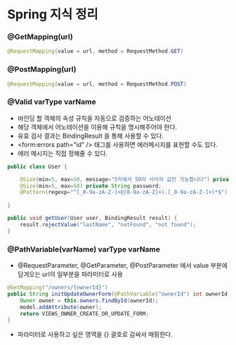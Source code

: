 # Spring 지식 정리

### @GetMapping(url)

```java
@RequestMapping(value = url, method = RequestMethod.GET)
```

### @PostMapping(url)

```java
@RequestMapping(value = url, method = RequestMethod.POST)
```

### @Valid varType varName

* 바인딩 할 객체의 속성 규칙을 자동으로 검증하는 어노테이션
* 해당 객체에서 어노테이션을 이용해 규칙을 명시해주어야 한다.
* 유효 검사 결과는 BindingResult 을 통해 사용할 수 있다.
* <form:errors path="id" /> 태그를 사용하면 에러메시지를 표현할 수도 있다.
* 에러 메시지는 직접 정해줄 수 있다.

```java
public class User {

    @Size(min=5, max=50, message="5자에서 50자 사이의 값만 가능합니다") private String id;
    @Size(min=5, max=50) private String password;
    @Pattern(regexp="^[_0-9a-zA-Z-]+@[0-9a-zA-Z]+(.[_0-9a-zA-Z-]+)*$") private String email;
  
}

public void getUser(User user, BindingResult result) {
    result.rejectValue("lastName", "notFound", "not found");
}
```

### @PathVariable(varName) varType varName

* @RequestParameter, @GetParameter, @PostParameter 에서 value 부분에 담겨오는 url의 일부분을 파라미터로 사용

```java
@GetMapping("/owners/{ownerId}")
public String initUpdateOwnerForm(@PathVariable("ownerId") int ownerId, Model model) {
    Owner owner = this.owners.findById(ownerId);
    model.addAttribute(owner);
    return VIEWS_OWNER_CREATE_OR_UPDATE_FORM;
}
```

* 파라미터로 사용하고 싶은 영역을 {} 괄호로 감싸서 매핑한다.
